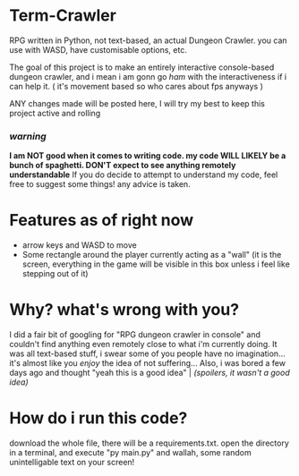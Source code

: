 # Term-Crawler
RPG written in Python, not text-based, an actual Dungeon Crawler. you can use with WASD, have customisable options, etc.

The goal of this project is to make an entirely interactive console-based dungeon crawler, and i mean i am gonn go _ham_ with the interactiveness if i can help it. ( it's movement based so who cares about fps anyways )

ANY changes made will be posted here, I will try my best to keep this project active and rolling

### *warning*

**I am NOT good when it comes to writing code. my code WILL LIKELY be a bunch of spaghetti. DON'T expect to see anything remotely understandable**
If you do decide to attempt to understand my code, feel free to suggest some things! any advice is taken.

# Features as of right now
- arrow keys and WASD to move
- Some rectangle around the player currently acting as a "wall" (it is the screen, everything in the game will be visible in this box unless i feel like stepping out of it)

# Why? what's wrong with you?
I did a fair bit of googling for "RPG dungeon crawler in console" and couldn't find anything even remotely close to what i'm currently doing. It was all text-based stuff, i swear some of you people have no imagination... it's almost like you _enjoy_ the idea of not suffering...
Also, i was bored a few days ago and thought "yeah this is a good idea" | *(spoilers, it wasn't a good idea)*
# How do i run this code?
download the whole file, there will be a requirements.txt. open the directory in a terminal, and execute "py main.py" and wallah, some random unintelligable text on your screen!
